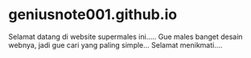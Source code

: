 # geniusnote001.github.io
Selamat datang di website supermales ini.....
Gue males banget desain webnya, jadi gue cari yang paling simple...
Selamat menikmati....

